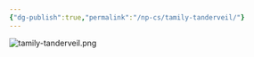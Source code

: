 ```yaml
---
{"dg-publish":true,"permalink":"/np-cs/tamily-tanderveil/"}
---
```


![tamily-tanderveil.png](/img/user/Images/tamily-tanderveil.png)
